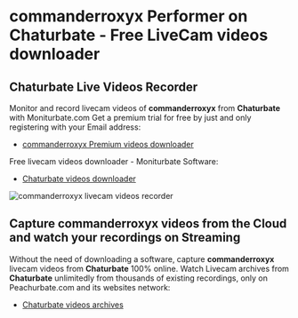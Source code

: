 # commanderroxyx Performer on Chaturbate - Free LiveCam videos downloader

## Chaturbate Live Videos Recorder

Monitor and record livecam videos of **commanderroxyx** from **Chaturbate** with Moniturbate.com
Get a premium trial for free by just and only registering with your Email address:
* [commanderroxyx Premium videos downloader](https://moniturbate.com/request-demo-licence-key.html)

Free livecam videos downloader - Moniturbate Software:
* [Chaturbate videos downloader](https://moniturbate.com/moniturbate-download-software.html)

![commanderroxyx livecam videos recorder](https://peachurnet.com/templates/moniturbate-software.png)


## Capture commanderroxyx videos from the Cloud and watch your recordings on Streaming

Without the need of downloading a software, capture **commanderroxyx** livecam videos from **Chaturbate** 100% online.
Watch Livecam archives from **Chaturbate** unlimitedly from thousands of existing recordings, only on Peachurbate.com and its websites network:
* [Chaturbate videos archives](https://peachurnet.com/)